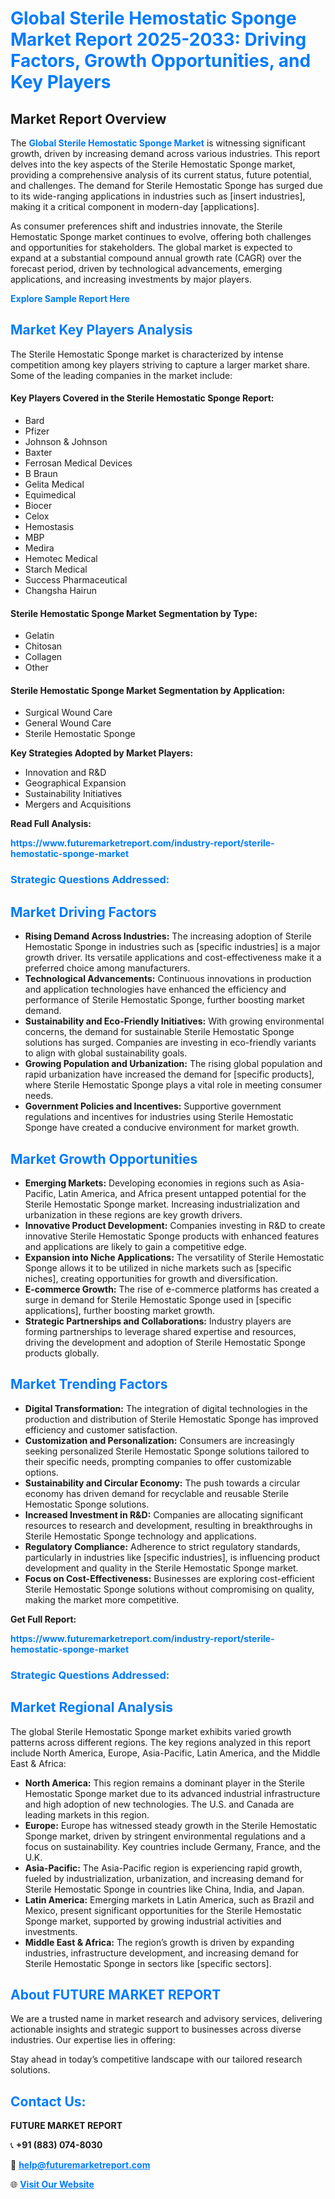 <h1 style="color: #007BFF;">Global Sterile Hemostatic Sponge Market Report 2025-2033: Driving Factors, Growth Opportunities, and Key Players</h1>

<section id="overview">
<h2>Market Report Overview</h2>
<p>The <a href="https://www.futuremarketreport.com/industry-report/sterile-hemostatic-sponge-market" style="color: #007BFF; text-decoration: none;"><strong>Global Sterile Hemostatic Sponge Market</strong></a> is witnessing significant growth, driven by increasing demand across various industries. This report delves into the key aspects of the Sterile Hemostatic Sponge market, providing a comprehensive analysis of its current status, future potential, and challenges. The demand for Sterile Hemostatic Sponge has surged due to its wide-ranging applications in industries such as [insert industries], making it a critical component in modern-day [applications].</p>
<p>As consumer preferences shift and industries innovate, the Sterile Hemostatic Sponge market continues to evolve, offering both challenges and opportunities for stakeholders. The global market is expected to expand at a substantial compound annual growth rate (CAGR) over the forecast period, driven by technological advancements, emerging applications, and increasing investments by major players.</p>
</section>

<section id="overview">
<p><a href="https://www.futuremarketreport.com/request-sample/reportId=127459" style="color: #007BFF; text-decoration: none;"><strong>Explore Sample Report Here</strong></a></p>
</section>

<section id="key-players">
<h2 style="color: #007BFF;">Market Key Players Analysis</h2>
<p>The Sterile Hemostatic Sponge market is characterized by intense competition among key players striving to capture a larger market share. Some of the leading companies in the market include:</p>
<h4>Key Players Covered in the Sterile Hemostatic Sponge Report:</h4>
<ul><li>Bard</li><li>Pfizer</li><li>Johnson &amp; Johnson</li><li>Baxter</li><li>Ferrosan Medical Devices</li><li>B Braun</li><li>Gelita Medical</li><li>Equimedical</li><li>Biocer</li><li>Celox</li><li>Hemostasis</li><li>MBP</li><li>Medira</li><li>Hemotec Medical</li><li>Starch Medical</li><li>Success Pharmaceutical</li><li>Changsha Hairun</li></ul>
<h4>Sterile Hemostatic Sponge Market Segmentation by Type:</h4>
<ul><li>Gelatin</li><li>Chitosan</li><li>Collagen</li><li>Other</li></ul>

<h4>Sterile Hemostatic Sponge Market Segmentation by Application:</h4>
<ul><li>Surgical Wound Care</li><li>General Wound Care</li><li>Sterile Hemostatic Sponge</li></ul>
<p><strong>Key Strategies Adopted by Market Players:</strong></p>
<ul>
<li>Innovation and R&D</li>
<li>Geographical Expansion</li>
<li>Sustainability Initiatives</li>
<li>Mergers and Acquisitions</li>
</ul>
</section>

<section>
<p><strong>Read Full Analysis: </strong></p><a href="https://www.futuremarketreport.com/industry-report/sterile-hemostatic-sponge-market" style="color: #007BFF; text-decoration: none;"><strong>https://www.futuremarketreport.com/industry-report/sterile-hemostatic-sponge-market</strong></a>
<h3 style="color: #007BFF;">Strategic Questions Addressed:</h3>
</section>

<section id="driving-factors">
<h2 style="color: #007BFF;">Market Driving Factors</h2>
<ul>
<li><strong>Rising Demand Across Industries:</strong> The increasing adoption of Sterile Hemostatic Sponge in industries such as [specific industries] is a major growth driver. Its versatile applications and cost-effectiveness make it a preferred choice among manufacturers.</li>
<li><strong>Technological Advancements:</strong> Continuous innovations in production and application technologies have enhanced the efficiency and performance of Sterile Hemostatic Sponge, further boosting market demand.</li>
<li><strong>Sustainability and Eco-Friendly Initiatives:</strong> With growing environmental concerns, the demand for sustainable Sterile Hemostatic Sponge solutions has surged. Companies are investing in eco-friendly variants to align with global sustainability goals.</li>
<li><strong>Growing Population and Urbanization:</strong> The rising global population and rapid urbanization have increased the demand for [specific products], where Sterile Hemostatic Sponge plays a vital role in meeting consumer needs.</li>
<li><strong>Government Policies and Incentives:</strong> Supportive government regulations and incentives for industries using Sterile Hemostatic Sponge have created a conducive environment for market growth.</li>
</ul>
</section>

<section id="growth-opportunities">
<h2 style="color: #007BFF;">Market Growth Opportunities</h2>
<ul>
<li><strong>Emerging Markets:</strong> Developing economies in regions such as Asia-Pacific, Latin America, and Africa present untapped potential for the Sterile Hemostatic Sponge market. Increasing industrialization and urbanization in these regions are key growth drivers.</li>
<li><strong>Innovative Product Development:</strong> Companies investing in R&D to create innovative Sterile Hemostatic Sponge products with enhanced features and applications are likely to gain a competitive edge.</li>
<li><strong>Expansion into Niche Applications:</strong> The versatility of Sterile Hemostatic Sponge allows it to be utilized in niche markets such as [specific niches], creating opportunities for growth and diversification.</li>
<li><strong>E-commerce Growth:</strong> The rise of e-commerce platforms has created a surge in demand for Sterile Hemostatic Sponge used in [specific applications], further boosting market growth.</li>
<li><strong>Strategic Partnerships and Collaborations:</strong> Industry players are forming partnerships to leverage shared expertise and resources, driving the development and adoption of Sterile Hemostatic Sponge products globally.</li>
</ul>
</section>

<section id="trending-factors">
<h2 style="color: #007BFF;">Market Trending Factors</h2>
<ul>
<li><strong>Digital Transformation:</strong> The integration of digital technologies in the production and distribution of Sterile Hemostatic Sponge has improved efficiency and customer satisfaction.</li>
<li><strong>Customization and Personalization:</strong> Consumers are increasingly seeking personalized Sterile Hemostatic Sponge solutions tailored to their specific needs, prompting companies to offer customizable options.</li>
<li><strong>Sustainability and Circular Economy:</strong> The push towards a circular economy has driven demand for recyclable and reusable Sterile Hemostatic Sponge solutions.</li>
<li><strong>Increased Investment in R&D:</strong> Companies are allocating significant resources to research and development, resulting in breakthroughs in Sterile Hemostatic Sponge technology and applications.</li>
<li><strong>Regulatory Compliance:</strong> Adherence to strict regulatory standards, particularly in industries like [specific industries], is influencing product development and quality in the Sterile Hemostatic Sponge market.</li>
<li><strong>Focus on Cost-Effectiveness:</strong> Businesses are exploring cost-efficient Sterile Hemostatic Sponge solutions without compromising on quality, making the market more competitive.</li>
</ul>
</section>

<section>
<p><strong>Get Full Report: </strong></p><a href="https://www.futuremarketreport.com/industry-report/sterile-hemostatic-sponge-market" style="color: #007BFF; text-decoration: none;"><strong>https://www.futuremarketreport.com/industry-report/sterile-hemostatic-sponge-market</strong></a>
<h3 style="color: #007BFF;">Strategic Questions Addressed:</h3>
</section>


<section id="regional-analysis">
<h2 style="color: #007BFF;">Market Regional Analysis</h2>
<p>The global Sterile Hemostatic Sponge market exhibits varied growth patterns across different regions. The key regions analyzed in this report include North America, Europe, Asia-Pacific, Latin America, and the Middle East & Africa:</p>
<ul>
<li><strong>North America:</strong> This region remains a dominant player in the Sterile Hemostatic Sponge market due to its advanced industrial infrastructure and high adoption of new technologies. The U.S. and Canada are leading markets in this region.</li>
<li><strong>Europe:</strong> Europe has witnessed steady growth in the Sterile Hemostatic Sponge market, driven by stringent environmental regulations and a focus on sustainability. Key countries include Germany, France, and the U.K.</li>
<li><strong>Asia-Pacific:</strong> The Asia-Pacific region is experiencing rapid growth, fueled by industrialization, urbanization, and increasing demand for Sterile Hemostatic Sponge in countries like China, India, and Japan.</li>
<li><strong>Latin America:</strong> Emerging markets in Latin America, such as Brazil and Mexico, present significant opportunities for the Sterile Hemostatic Sponge market, supported by growing industrial activities and investments.</li>
<li><strong>Middle East & Africa:</strong> The region’s growth is driven by expanding industries, infrastructure development, and increasing demand for Sterile Hemostatic Sponge in sectors like [specific sectors].</li>
</ul>
</section>

<footer>
<h2 style="color: #007BFF;">About FUTURE MARKET REPORT</h2>
<p>We are a trusted name in market research and advisory services, delivering actionable insights and strategic support to businesses across diverse industries. Our expertise lies in offering:</p>

<p>Stay ahead in today’s competitive landscape with our tailored research solutions.</p>

<h2 style="color: #007BFF;">Contact Us:</h2>
<p><strong>FUTURE MARKET REPORT</strong></p>
<p>📞 <strong>+91 (883) 074-8030</strong></p>
<p>📧 <strong><a href="mailto:help@futuremarketreport.com" style="color: #007BFF;">help@futuremarketreport.com</a></strong></p>
<p>🌐 <strong><a href="https://www.futuremarketreport.com/" style="color: #007BFF;">Visit Our Website</a></strong></p>
</footer>